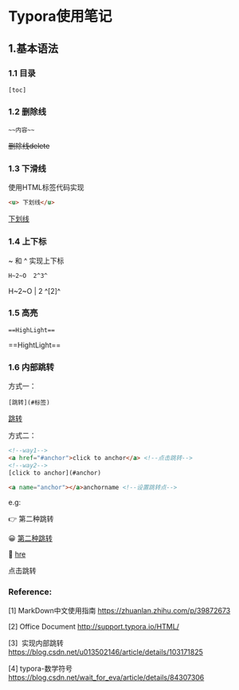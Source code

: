 # Typora使用笔记

## 1.基本语法

### 1.1 目录

```
[toc]
```

### 1.2 删除线

```
~~内容~~
```

~~删除线delete~~

### 1.3 下滑线

使用HTML标签代码实现

```html
<u> 下划线</u>
```

<u> 下划线</u>

### 1.4 上下标

~ 和 ^ 实现上下标

```html
H~2~O  2^3^
```

H~2~O | 2 ^[2]^

### 1.5 高亮

```
==HighLight==
```

==HightLight==

### 1.6 内部跳转

方式一：

```
[跳转](#标签)
```

[跳转](#目录)

方式二：

```html
<!--way1-->
<a href="#anchor">click to anchor</a> <!--点击跳转-->
<!--way2-->
[click to anchor](#anchor)

<a name="anchor"></a>anchorname <!--设置跳转点-->
```

e.g:

👉  <a name="第二种跳转">第二种跳转</a>

😀 [第二种跳转](#第二种跳转)

🍺 <a href="#😀">hre</a>





点击跳转

</a>

### Reference:

[1] MarkDown中文使用指南 https://zhuanlan.zhihu.com/p/39872673

[2] Office Document http://support.typora.io/HTML/

[3] <a name="😀"> </a>实现内部跳转 https://blog.csdn.net/u013502146/article/details/103171825

[4] typora-数学符号 https://blog.csdn.net/wait_for_eva/article/details/84307306